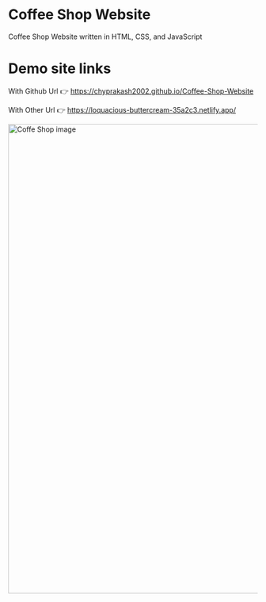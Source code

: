# Coffee Shop Website
Coffee Shop Website written in HTML, CSS, and JavaScript

# Demo site links
With Github Url 👉 https://chyprakash2002.github.io/Coffee-Shop-Website

With Other Url 👉 https://loquacious-buttercream-35a2c3.netlify.app/


<img width="947" alt="Coffe Shop image" src="https://user-images.githubusercontent.com/79516592/205479133-1f13a99c-4432-4015-ab19-d69e9e7a2905.png">

